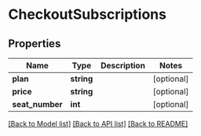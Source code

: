 # CheckoutSubscriptions

## Properties
Name | Type | Description | Notes
------------ | ------------- | ------------- | -------------
**plan** | **string** |  | [optional] 
**price** | **string** |  | [optional] 
**seat_number** | **int** |  | [optional] 

[[Back to Model list]](../../README.md#documentation-for-models) [[Back to API list]](../../README.md#documentation-for-api-endpoints) [[Back to README]](../../README.md)

